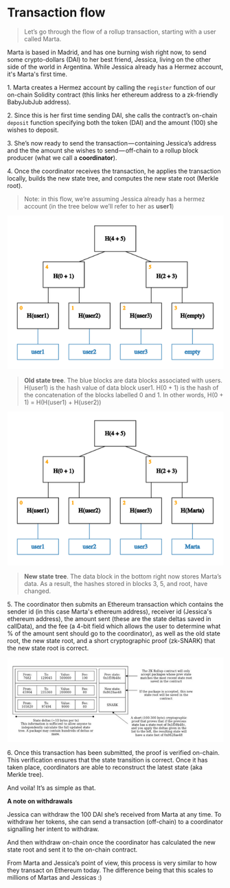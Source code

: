 # Transaction flow

> Let’s go through the flow of a rollup transaction, starting with a user called Marta.

Marta is based in Madrid, and has one burning wish right now, to send some crypto-dollars (DAI) to her best friend, Jessica, living on the other side of the world in Argentina. While Jessica already has a Hermez account, it's Marta's first time.

1\. Marta creates a Hermez account by calling the `register` function of our on-chain Solidity contract (this links her ethereum address to a zk-friendly BabyJubJub address).

2\. Since this is her first time sending DAI, she calls the contract’s on-chain `deposit` function specifying both the token (DAI) and the amount (100) she wishes to deposit.

3\. She’s now ready to send the transaction — containing Jessica’s address and the the amount she wishes to send — off-chain to a rollup block producer (what we call a **coordinator**).

4\. Once the coordinator receives the transaction, he applies the transaction locally, builds the new state tree, and computes the new state root (Merkle root).

> Note: in this flow, we’re assuming Jessica already has a hermez account (in the tree below we’ll refer to her as **user1**)

![](merkletree0.png)

> **Old state tree**. The blue blocks are data blocks associated with users. H(user1) is the hash value of data block user1. H(0 + 1) is the hash of the concatenation of the blocks labelled 0 and 1. In other words, H(0 + 1) = H(H(user1) + H(user2))

![](merkletree1.png)

> **New state tree**. The data block in the bottom right now stores Marta’s data. As a result, the hashes stored in blocks 3, 5, and root, have changed.

5\. The coordinator then submits an Ethereum transaction which contains the sender id (in this case Marta's ethereum address), receiver id (Jessica's ethereum address), the amount sent (these are the state deltas saved in callData), and the fee (a 4-bit field which allows the user to determine what % of the amount sent should go to the coordinator), as well as the old state root, the new state root, and a short cryptographic proof (zk-SNARK) that the new state root is correct.

![](block-table.jpg)

6\. Once this transaction has been submitted, the proof is verified on-chain. This verification ensures that the state transition is correct. Once it has taken place, coordinators are able to reconstruct the latest state (aka Merkle tree).

And voila! It’s as simple as that.

**A note on withdrawals**

Jessica can withdraw the 100 DAI she’s received from Marta at any time. To withdraw her tokens, she can send a transaction (off-chain) to a coordinator signalling her intent to withdraw.

And then withdraw on-chain once the coordinator has calculated the new state root and sent it to the on-chain contract.

From Marta and Jessica’s point of view, this process is very similar to how they transact on Ethereum today. The difference being that this scales to millions of Martas and Jessicas :)

